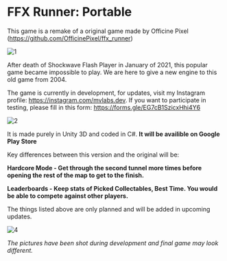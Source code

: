 # FFX Runner: Portable
This game is a remake of a original game made by Officine Pixel
(https://github.com/OfficinePixel/ffx_runner)

![1](https://user-images.githubusercontent.com/60174217/196503445-46babcc6-7566-4add-93ec-c9c34130c549.png)

After death of Shockwave Flash Player in January of 2021, this popular game became impossible to play. We are here to give a new engine to this old game from 2004.

The game is currently in development, for updates, visit my Instagram profile: https://instagram.com/mvlabs.dev.
If you want to participate in testing, please fill in this form: https://forms.gle/EG7cB1SzicxHhi4Y6

![2](https://user-images.githubusercontent.com/60174217/196505680-d098d509-843b-4df6-a896-f1454959758a.png)

It is made purely in Unity 3D and coded in C#.
**It will be availible on Google Play Store**

Key differences between this version and the original will be:

**Hardcore Mode - Get through the second tunnel more times before opening the rest of the map to get to the finish.**

**Leaderboards - Keep stats of Picked Collectables, Best Time. You would be able to compete against other players.**

The things listed above are only planned and will be added in upcoming updates.

![4](https://user-images.githubusercontent.com/60174217/196507339-245726e7-b309-4588-aaa6-9888d919dddb.png)

*The pictures have been shot during development and final game may look different.*

